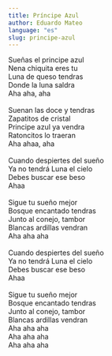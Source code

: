 ```yaml
---
title: Príncipe Azul
author: Eduardo Mateo
language: "es"
slug: principe-azul
---
```

Sueñas el principe azul   
Nena chiquita eres tu   
Luna de queso tendras   
Donde la luna saldra   
Aha aha, aha   
&nbsp;   
Suenan las doce y tendras   
Zapatitos de cristal   
Principe azul ya vendra   
Ratoncitos lo traeran   
Aha ahaa, aha   
&nbsp;   
Cuando despiertes del sueño   
Ya no tendrá Luna el cielo   
Debes buscar ese beso   
Ahaa   
&nbsp;   
Sigue tu sueño mejor   
Bosque encantado tendras   
Junto al conejo, tambor   
Blancas ardillas vendran   
Aha aha aha   
&nbsp;   
Cuando despiertes del sueño   
Ya no tendrá Luna el cielo   
Debes buscar ese beso   
Ahaa   
&nbsp;   
Sigue tu sueño mejor   
Bosque encantado tendras   
Junto al conejo, tambor   
Blancas ardillas vendran   
Aha aha aha   
Aha aha aha   
Aha aha aha   
